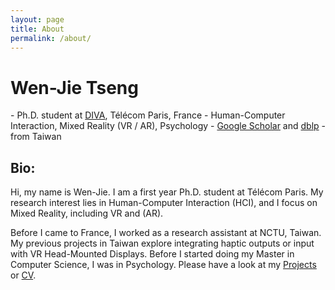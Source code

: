 ```yaml
---
layout: page
title: About
permalink: /about/
---
```

<h1><b>Wen-Jie Tseng</b></h1>
- Ph.D. student at <a href="https://diva.telecom-paristech.fr/">DIVA</a>, T&eacute;l&eacute;com Paris, France
- Human-Computer Interaction, Mixed Reality (VR / AR), Psychology
- <a href="https://scholar.google.com.tw/citations?user=1XUzM-UAAAAJ&hl=zh-TW">Google Scholar</a> and <a href="https://dblp.uni-trier.de/pers/hd/t/Tseng_0002:Wen=Jie">dblp</a>
- from Taiwan

<h2>Bio:</h2>
<p>Hi, my name is Wen-Jie. I am a first year Ph.D. student at T&eacute;l&eacute;com Paris. My research interest lies in Human-Computer Interaction (HCI), and I focus on Mixed Reality, including VR and (AR).</p>

<p>Before I came to France, I worked as a research assistant at NCTU, Taiwan. My previous projects in Taiwan explore integrating haptic outputs or input with VR Head-Mounted Displays. Before I started doing my Master in Computer Science, I was in Psychology. Please have a look at my <a href="http://wenjietseng.github.io/projects/">Projects</a> or <a href="http://wenjietseng.github.io/documents/CV_Wen_Jie_Tseng.pdf">CV</a>.</p>

<!-- <ul style="list-style-type: none; margin-left: 0px;">
<li> 
    <a class="cv-img" href="http://wenjietseng.github.io/documents/CV_Wen_Jie_Tseng.pdf">
        <img src="https://wenjietseng.github.io/images/cv.png" width="40px">
    </a>
    <a href="mailto:wen-jie.tseng@telecom-paris.fr">
        <img src="https://wenjietseng.github.io/images/email.png" width="40px">
    </a>
</li>
</ul> -->





<!-- Currently he focuses on <i>Augmented Humanity: Exploring Ethical, Social, and Political Challenges in Mixed Reality (AR/VR).</i> -->

<!-- **Bio:** Wen-Jie is a research assistant in Computer Science at National Chiao Tung University, Taiwan. He received his Master's degree in CS at NCTU in June 2019. His previous projects focus on integrating input and output with the Head-Mounted Displays (HMD) for virtual reality, for example, 
<a href="http://wenjietseng.github.io/projects/FacePush/"><b>FacePush</b></a>
 and 
<a href="http://wenjietseng.github.io/projects/FaceWidgets/"><b>FaceWidgets</b></a>.
Besides research, he loves beer and plays bass. -->

<!-- - My previous work has explored integrating haptic outputs and input with head-mounted displays:
    - <a href="http://wenjietseng.github.io/projects/FacePush/"><b>FacePush</b></a>
    - <a href="http://wenjietseng.github.io/projects/FaceWidgets/"><b>FaceWidgets</b></a>
    - <a href="http://wenjietseng.github.io/projects/SkinStrokeDisplay/"><b>Skin-Stroke Displays (in HMD)</b></a> -->
<!-- <h1><b>Bio:</b></h1> -->
<!-- Wen-Jie is a research assistant in Computer Science at National Chiao Tung University, Taiwan. He received his Master's degree in CS at NCTU in June 2019. His previous projects focus on integrating input and output with the Head-Mounted Displays (HMD) for virtual reality, including, <a href="http://wenjietseng.github.io/projects/FacePush/"><b>FacePush</b></a> and <a href="http://wenjietseng.github.io/projects/FaceWidgets/"><b>FaceWidgets</b></a>. Beyond the research, he loves beer and plays bass. -->